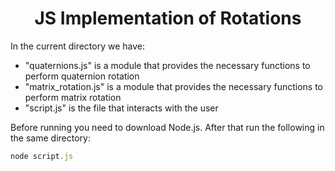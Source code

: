 <h1 align="center">JS Implementation of Rotations</h1>

In the current directory we have:

- "quaternions.js" is a module that provides the necessary functions to perform quaternion rotation
- "matrix_rotation.js" is a module that provides the necessary functions to perform matrix rotation
- "script.js" is the file that interacts with the user

Before running you need to download Node.js. After that run the following in the same directory:

```js
node script.js
```